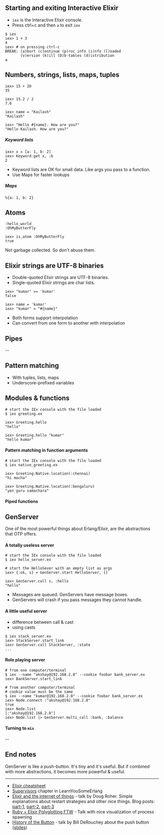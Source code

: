 ## Starting and exiting Interactive Elixir

* `iex` is the Interactive Elixir console.
* Press ctrl+c and then `a` to exit `iex`

```
$ iex
iex> 1 + 3
4
iex> # on pressing ctrl-c
BREAK: (a)bort (c)ontinue (p)roc info (i)nfo (l)oaded
       (v)ersion (k)ill (D)b-tables (d)istribution
a
```

## Numbers, strings, lists, maps, tuples

```
iex> 15 + 20
35

iex> 15.2 / 2
7.6

iex> name = "Kailash"
"Kailash"

iex> "Hello #{name}. How are you?"
"Hello Kailash. How are you?"
```

##### Keyword lists

```
iex> x = [a: 1, b: 2]
iex> Keyword.get x, :b
2
```

* Keyword lists are OK for small data. Like args you pass to a function.
* Use Maps for faster lookups

##### Maps

```
%{a: 1, b: 2}
```

## Atoms

```
:hello_world
:OhMyButterFly
```

```
iex> is_atom :OhMyButterFly
true
```

Not garbage collected. So don't abuse them.

## Elixir strings are UTF-8 binaries

* Double-quoted Elixir strings are UTF-8 binaries.
* Single-quoted Elixir strings are char lists.

```
iex> "kumar" == 'kumar'
false

iex> name = 'kumar'
iex> "kumar" = "#{name}"
```

* Both forms support interpolation
* Can convert from one form to another with interpolation

## Pipes

--

## Pattern matching

* With tuples, lists, maps
* Underscore-prefixed variables

## Modules & functions

```
# start the IEx console with the file loaded
$ iex greeting.ex

iex> Greeting.hello
"hello"

iex> Greeting.hello "kumar"
"hello kumar"
```

#### Pattern matching in function arguments

```
# start the IEx console with the file loaded
$ iex native_greeting.ex

iex> Greeting.Native.location(:chennai)
"hi macha"

iex> Greeting.Native.location(:bengaluru)
"yen guru samachara"
```

#### Piped functions



## GenServer

One of the most powerful things about Erlang/Elixir, are the abstractions that OTP offers.

#### A totally useless server

```
# start the IEx console with the file loaded
$ iex hello_server.ex

# start the HelloSever with an empty list as args
iex> {:ok, s} = GenServer.start HelloServer, []

iex> GenServer.call s, :hello
"hello"
```

* Messages are queued. GenServers have message boxes.
* GenServers will crash if you pass messages they cannot handle.

#### A little useful server

* difference between call & cast
* using casts

```
$ iex stack_server.ex
iex> StackServer.start_link
iex> GenServer.call StackServer, :state
...
```

#### Role playing server

```
# from one computer/terminal
$ iex --name "akshay@192.168.2.8" --cookie foobar bank_server.ex
iex> BankServer.start_link

# from another computer/terminal
# cookie value must be the same
$ iex --name "kumar@192.168.2.8" --cookie foobar bank_server.ex
iex> Node.connect :"akshay@192.168.2.8"
true
iex> Node.list
[:"akshay@192.168.2.8"]
iex> Node.list |> GenServer.multi_call :bank, :balance
```

#### Turning to `mix`

--

## End notes

GenServer is like a push-button. It's tiny and it's useful. But if combined with more abstractions, it becomes more powerful & useful.

----

* [Elixir cheatsheet](https://media.pragprog.com/titles/elixir/ElixirCheat.pdf)
* [Supervisors](http://learnyousomeerlang.com/supervisors) chapter in LearnYouSomeErlang
* [Elixir and the internet of things](https://www.youtube.com/watch?v=a-OCorBXX7M) - talk by Doug Roher. Simple explanations about restart strategies and other nice things. Blog posts: [part-1](http://www.neo.com/2014/01/14/elixir-and-the-internet-of-things-handling-a-stampede), [part-2](http://www.neo.com/2014/01/30/elixir-and-the-internet-of-things-part-2-whats-in-a-process), [part-3](http://www.neo.com/2014/03/06/elixir-and-the-internet-of-things-part-3-rabbits-rabbits-everywhere)
* [Ruby + Elixir Polyglotting FTW](http://confreaks.tv/videos/rdrc2014-ruby-elixir-polyglotting-ftw) - Talk with nice visualization of process spawning
* [History of the Button](https://www.youtube.com/watch?v=zdwUbhm-8Mw) - talk by Bill DeRouchey about the push button ([slides](http://www.slideshare.net/billder/history-of-the-button-at-sxsw))

